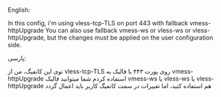 English:

In this config, i'm using vless-tcp-TLS on port 443 with fallback vmess-httpUpgrade
You can also use fallback vmess-ws or vless-ws or vless-httpUpgrade, but the changes must be applied on the user configuration side.
‌‌‌

پارسی:

توی این کانفیگ، من از vless-tcp-TLS روی پورت ۴۴۳ با فالبک به vmess-httpUpgrade استفاده کردم
شما میتوانید فالبک vmess-ws یا vless-ws یا vless-httpUpgrade هم استفاده کنید، اما تغییرات در سمت کانفیگ کاربر باید اعمال گردد
